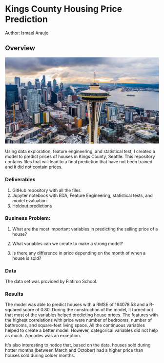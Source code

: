 # Kings County Housing Price Prediction

Author: Ismael Araujo

## Overview

![img](/seattle.jpg)

Using data exploration, feature engineering, and statistical test, I created a model to predict prices of houses in Kings County, Seattle. This repository contains files that will lead to a final prediction that have not been trained and it did not contain prices.

### Deliverables
1. GitHub repository with all the files
2. Jupyter notebook with EDA, Feature Engineering, statistical tests, and model evaluation.
3. Holdout predictions

### Business Problem:
1. What are the most important variables in predicting the selling price of a house?

2. What variables can we create to make a strong model?

3. Is there any difference in price depending on the month of when a house is sold?


### Data
The data set was provided by Flatiron School.

### Results

The model was able to predict houses with a RMSE of 164078.53 and a R-squared score of 0.80. During the construction of the model, it turned out that most of the variables helped predicting house prices. The features with the highest correlations with price were number of bedrooms, number of bathrooms, and square-feet living space. All the continuous variables helped to create a better model. However, categorical variables did not help as much. Zipcodes was an exception.

 It's also interesting to notice that, based on the data, houses sold during hotter months (between March and October) had a higher price than houses sold during colder months. 


